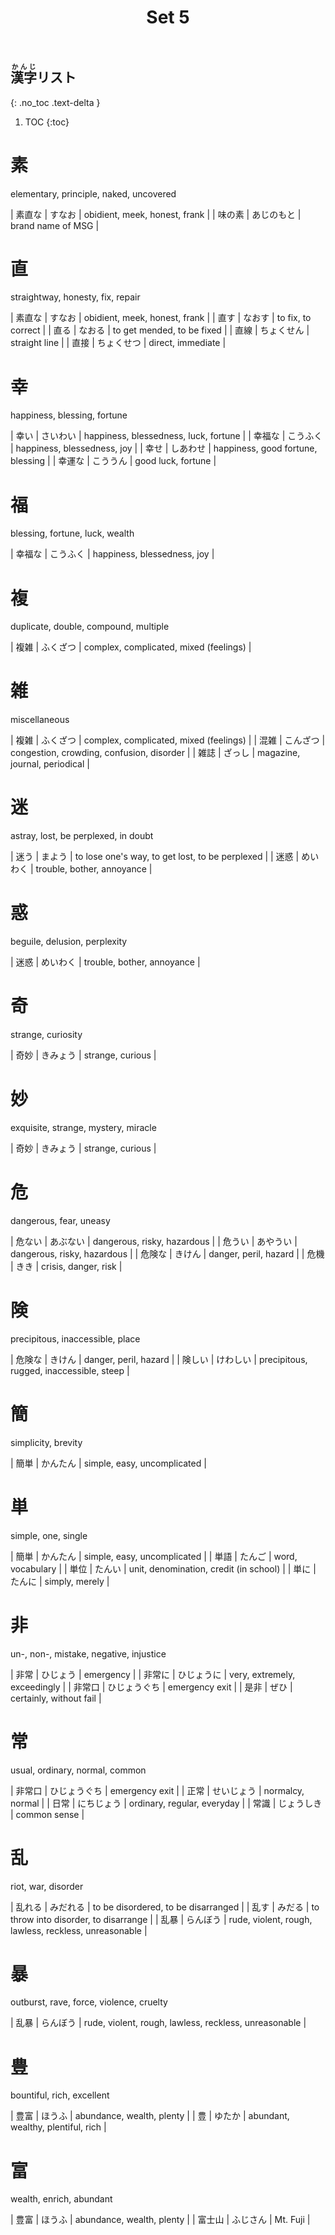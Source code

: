 ﻿---
layout: default
title: Set 5
parent: N3 Kanji List
grand_parent: <ruby>漢字<rt>かんじ</rt></ruby> Kanji
nav_order: 5
---

## <ruby>漢字<rt>かんじ</rt></ruby>リスト
{: .no_toc .text-delta }

1. TOC
{:toc}

# 素
elementary, principle, naked, uncovered

| 素直な | すなお     | obidient, meek, honest, frank |
| 味の素 | あじのもと | brand name of MSG             |

# 直
straightway, honesty, fix, repair

| 素直な | すなお     | obidient, meek, honest, frank |
| 直す   | なおす     | to fix, to correct            |
| 直る   | なおる     | to get mended, to be fixed    |
| 直線   | ちょくせん | straight line                 |
| 直接   | ちょくせつ | direct, immediate             |

# 幸
happiness, blessing, fortune

| 幸い   | さいわい   | happiness, blessedness, luck, fortune |
| 幸福な | こうふく   | happiness, blessedness, joy           |
| 幸せ   | しあわせ   | happiness, good fortune, blessing     |
| 幸運な | こううん   | good luck, fortune                    |

# 福
blessing, fortune, luck, wealth

| 幸福な | こうふく | happiness, blessedness, joy |


# 複
duplicate, double, compound, multiple

| 複雑 | ふくざつ | complex, complicated, mixed (feelings) |

# 雑
miscellaneous

| 複雑 | ふくざつ | complex, complicated, mixed (feelings)    |
| 混雑 | こんざつ | congestion, crowding, confusion, disorder |
| 雑誌 | ざっし   | magazine, journal, periodical             |

# 迷
astray, lost, be perplexed, in doubt

| 迷う | まよう   | to lose one's way, to get lost, to be perplexed |
| 迷惑 | めいわく | trouble, bother, annoyance                      |

# 惑
beguile, delusion, perplexity

| 迷惑 | めいわく | trouble, bother, annoyance |

# 奇
strange, curiosity

| 奇妙 | きみょう | strange, curious |

# 妙
exquisite, strange, mystery, miracle

| 奇妙 | きみょう | strange, curious |

# 危
dangerous, fear, uneasy

| 危ない | あぶない | dangerous, risky, hazardous |
| 危うい | あやうい | dangerous, risky, hazardous |
| 危険な | きけん   | danger, peril, hazard       |
| 危機   | きき     | crisis, danger, risk        |

# 険
precipitous, inaccessible, place

| 危険な | きけん   | danger, peril, hazard                    |
| 険しい | けわしい | precipitous, rugged, inaccessible, steep |

# 簡
simplicity, brevity

| 簡単 | かんたん | simple, easy, uncomplicated |

# 単
simple, one, single

| 簡単 | かんたん | simple, easy, uncomplicated            |
| 単語 | たんご   | word, vocabulary                       |
| 単位 | たんい   | unit, denomination, credit (in school) |
| 単に | たんに   | simply, merely                         |

# 非
un-, non-, mistake, negative, injustice

| 非常   | ひじょう     | emergency                    |
| 非常に | ひじょうに   | very, extremely, exceedingly |
| 非常口 | ひじょうぐち | emergency exit               |
| 是非   | ぜひ         | certainly, without fail      |

# 常
usual, ordinary, normal, common

| 非常口 | ひじょうぐち | emergency exit              |
| 正常   | せいじょう   | normalcy, normal            |
| 日常   | にちじょう   | ordinary, regular, everyday |
| 常識   | じょうしき   | common sense                |

# 乱
riot, war, disorder

| 乱れる | みだれる | to be disordered, to be disarranged                   |
| 乱す   | みだる   | to throw into disorder, to disarrange                 |
| 乱暴   | らんぼう | rude, violent, rough, lawless, reckless, unreasonable |

# 暴
outburst, rave, force, violence, cruelty

| 乱暴 | らんぼう | rude, violent, rough, lawless, reckless, unreasonable |

# 豊
bountiful, rich, excellent

| 豊富 | ほうふ | abundance, wealth, plenty          |
| 豊   | ゆたか | abundant, wealthy, plentiful, rich |

# 富
wealth, enrich, abundant

| 豊富   | ほうふ   | abundance, wealth, plenty |
| 富士山 | ふじさん | Mt. Fuji                  |
